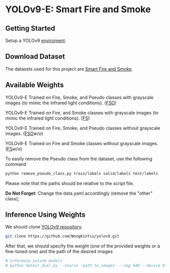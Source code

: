 # YOLOv9-E: Smart Fire and Smoke

## Getting Started
Setup a YOLOv9 [enviroment](https://github.com/WongKinYiu/yolov9).

## Download Dataset
The datasets used for this project are [Smart Fire and Smoke](https://universe.roboflow.com/mehdinejjar86-35iub/smart-fire-and-smoke).

## Available Weights

YOLOv9-E Trained on Fire, Smoke, and Pseudo classes with grayscale images (to mimic the infrared light conditions). ([FSO](https://github.com/mehdinejjar86/yolov9e-smart-fire-smoke/releases/download/v0.1/fso.pt))

YOLOv9-E Trained on Fire, and Smoke classes with grayscale images (to mimic the infrared light conditions). ([FS](https://github.com/mehdinejjar86/yolov9e-smart-fire-smoke/releases/download/v0.1/fs.pt))

YOLOv9-E Trained on Fire, Smoke, and Pseudo classes without grayscale images. ([FSO](https://github.com/mehdinejjar86/yolov9e-smart-fire-smoke/releases/download/v0.1/fsowo.pt)$`w/o`$) 

YOLOv9-E Trained on Fire and Smoke classes without grayscale images. ([FS](https://github.com/mehdinejjar86/yolov9e-smart-fire-smoke/releases/download/v0.1/fswo.pt)$`w/o`$)


To easily remove the Pseudo class from the dataset, use the following command
```bash
python remove_pseudo_class.py train/labels valid/labels test/labels
```
Please note that the paths should be relative to the script file.

**Do Not Forget**: Change the data.yaml accordingly (remove the "other" class);

## Inference Using Weights

We should clone [YOLOv9 repository]([enviroment](https://github.com/WongKinYiu/yolov9)).

```bash
git clone https://github.com/WongKinYiu/yolov9.git
```

After that, we should specify the weight (one of the provided weights or a fine-tuned one) and the path of the desired images

```bash
# inference yolov9 models
# python detect_dual.py --source 'path_to_images' --img 640 --device 0 --weights 'path_to_weight' --name specify_name_of_detection
```
